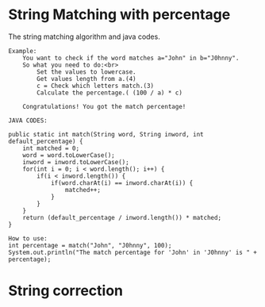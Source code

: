# String Matching with percentage
The string matching algorithm and java codes.

	Example:
		You want to check if the word matches a="John" in b="J0hnny".
		So what you need to do:<br>
			Set the values to lowercase.
			Get values length from a.(4)
			c = Check which letters match.(3)
			Calculate the percentage.( (100 / a) * c)
			
		Congratulations! You got the match percentage!

```
JAVA CODES:

public static int match(String word, String inword, int default_percentage) {
	int matched = 0;
	word = word.toLowerCase();
	inword = inword.toLowerCase();
	for(int i = 0; i < word.length(); i++) {
		if(i < inword.length()) {
			if(word.charAt(i) == inword.charAt(i)) {
				matched++;
			}
		}
	}
	return (default_percentage / inword.length()) * matched;
}

How to use:
int percentage = match("John", "J0hnny", 100);
System.out.println("The match percentage for 'John' in 'J0hnny' is " + percentage);
```

# String correction
